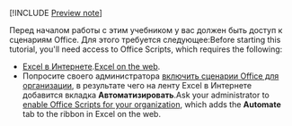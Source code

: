 [!INCLUDE [Preview note](../includes/preview-note.md)]

<span data-ttu-id="ef7f7-101">Перед началом работы с этим учебником у вас должен быть доступ к сценариям Office. Для этого требуется следующее:</span><span class="sxs-lookup"><span data-stu-id="ef7f7-101">Before starting this tutorial, you'll need access to Office Scripts, which requires the following:</span></span>

- <span data-ttu-id="ef7f7-102">[Excel в Интернете](https://www.office.com/launch/excel).</span><span class="sxs-lookup"><span data-stu-id="ef7f7-102">[Excel on the web](https://www.office.com/launch/excel).</span></span>
- <span data-ttu-id="ef7f7-103">Попросите своего администратора [включить сценарии Office для организации](https://support.office.com/article/office-scripts-settings-in-m365-19d3c51a-6ca2-40ab-978d-60fa49554dcf), в результате чего на ленту Excel в Интернете добавится вкладка **Автоматизировать**.</span><span class="sxs-lookup"><span data-stu-id="ef7f7-103">Ask your administrator to [enable Office Scripts for your organization](https://support.office.com/article/office-scripts-settings-in-m365-19d3c51a-6ca2-40ab-978d-60fa49554dcf), which adds the **Automate** tab to the ribbon in Excel on the web.</span></span>